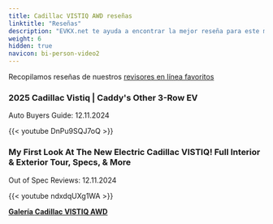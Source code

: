```yaml
---
title: Cadillac VISTIQ AWD reseñas
linktitle: "Reseñas"
description: "EVKX.net te ayuda a encontrar la mejor reseña para este modelo."
weight: 6
hidden: true
navicon: bi-person-video2
---
```

Recopilamos reseñas de nuestros [revisores en línea favoritos](../../../../../guides/evreviewers/)

<div class="container text-center shadow p-2 pe-4 mb-5 bg-body-tertiary rounded border">
<h3>2025 Cadillac Vistiq | Caddy's Other 3-Row EV</h3>
<p>Auto Buyers Guide: 12.11.2024</p>

{{< youtube DnPu9SQJ7oQ >}}

</div>
<div class="container text-center shadow p-2 pe-4 mb-5 bg-body-tertiary rounded border">
<h3>My First Look At The New Electric Cadillac VISTIQ! Full Interior & Exterior Tour, Specs, & More</h3>
<p>Out of Spec Reviews: 12.11.2024</p>

{{< youtube ndxdqUXg1WA >}}

</div>
<div class="mt-3 mb-3">
<a href="../gallery/" class="text-decoration-none text-black">
<strong><i class="bi-arrow-left"></i>Galería  </strong>
</a>
<a href="../" class="text-decoration-none text-black float-end">
<strong>Cadillac VISTIQ AWD <i class="bi-arrow-right"></i></strong>
</a>
</div>
